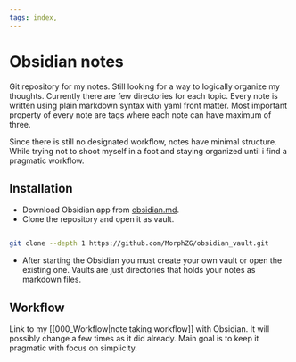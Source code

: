 ```yaml
---
tags: index,
---
```


# Obsidian notes

Git repository for my notes. Still looking for a way to logically organize my thoughts. Currently there are few directories for each topic. Every note is written using plain markdown syntax with yaml front matter. Most important property of every note are tags where each note can have maximum of three.

Since there is still no designated workflow, notes have minimal structure. While trying not to shoot myself in a foot and staying organized until i find a pragmatic workflow.

## Installation

- Download Obsidian app from [obsidian.md](https://obsidian.md/).
- Clone the repository and open it as vault.

```sh

git clone --depth 1 https://github.com/MorphZG/obsidian_vault.git
```

- After starting the Obsidian you must create your own vault or open the existing one. Vaults are just directories that holds your notes as markdown files.
 
## Workflow

Link to my [[000_Workflow|note taking workflow]] with Obsidian. It will possibly change a few times as it did already. Main goal is to keep it pragmatic with focus on simplicity.